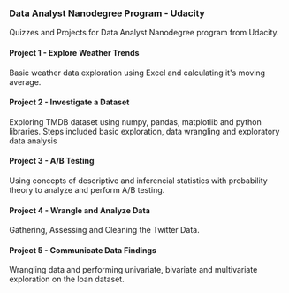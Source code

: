 ### Data Analyst Nanodegree Program  - Udacity
Quizzes and Projects for Data Analyst Nanodegree program from Udacity.

#### Project 1 - Explore Weather Trends
Basic weather data exploration using Excel and calculating it's moving average.

#### Project 2 - Investigate a Dataset
Exploring TMDB dataset using numpy, pandas, matplotlib and python libraries. Steps included basic exploration, data wrangling and exploratory data analysis

#### Project 3 - A/B Testing
Using concepts of descriptive and inferencial statistics with probability theory to analyze and perform A/B testing.

#### Project 4 - Wrangle and Analyze Data
Gathering, Assessing and Cleaning the Twitter Data.

#### Project 5 - Communicate Data Findings
Wrangling data and performing univariate, bivariate and multivariate exploration on the loan dataset.
